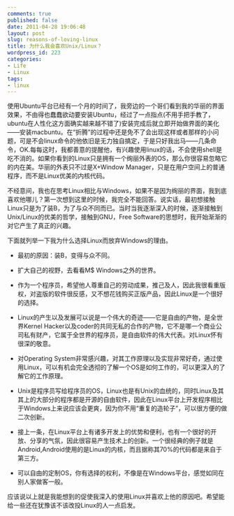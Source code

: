 ```yaml
---
comments: true
published: false
date: 2011-04-28 19:06:48
layout: post
slug: reasons-of-loving-linux
title: 为什么我会喜欢Unix/Linux？
wordpress_id: 223
categories:
- Life
- Linux
tags:
- linux
---
```


使用Ubuntu平台已经有一个月的时间了，我旁边的一个哥们看到我的华丽的界面效果，不由得也蠢蠢欲动要安装Ubuntu，经过了一点指点(不用手把手教了，ubuntu在人性化这方面确实越来越不错了)安装完成后就立即开始做界面的美化——安装macbuntu。在“折腾”的过程中还是免不了会出现这样或者那样的小问题，可是不会linux命令的他依旧是无力独自搞定，于是只好我出马——几条命令，OK.每每这时，我都善意的提醒他，有兴趣使用linux的话，不会使用shell是吃不消的。如果你看到的Linux只是拥有一个绚丽外表的OS，那么你很容易忽略它的内在美。华丽的外表只不过是X+Window Manager，只是在用户空间上的普通程序，而不是Linux优美的内核代码。<!-- more -->

不经意间，我也在思考Linux相比与Windows，如果不是因为绚丽的界面，我到底喜欢他哪儿？第一次想到这里的时候，我完全不能回答。说实话，最初想接触Linux只是为了装B，为了与众不同而已。当时当我逐渐深入的时候，逐渐接触到Unix/Linux的优美的哲学，接触到GNU，Free Software的思想时，我开始渐渐的对它产生了真正的兴趣。

下面就列举一下我为什么选择Linux而放弃Windows的理由。<!-- more -->



	
  * 最初的原因：装B，变得与众不同。

	
  * 扩大自己的视野，去看看M$ Windows之外的世界。

	
  * 作为一个程序员，希望他人尊重自己的劳动成果，推己及人，因此我很看重版权，对盗版的软件很反感，又不想花钱购买正版产品，因此Linux是一个很好的选择。

	
  * Linux的产生以及发展可以说是一个伟大的奇迹——它是自由的产物，是全世界Kernel Hacker以及coder的共同无私的合作的产物，它不是哪一个商业公司私有财产，它属于全世界的程序员，是自由软件的伟大代表。对Linux怀有很深的敬意。

	
  * 对Operating System非常感兴趣，对其工作原理以及实现非常好奇，通过使用Linux，可以有机会完全透彻的了解一个OS是如何工作的，可以更深入的了解它的工作原理。

	
  * Unix是程序员写给程序员的OS，Linux也是有Unix的血统的，同时Linux及其其上的大部分的程序都是开源的自由软件，因此在Linux平台上开发程序相比于Windows上来说应该会更爽，因为你不用“重复的造轮子”，可以很方便的做二次创新。

	
  * 接上一条，在Linux平台上有诸多开发上的优势和便利，也有一个很好的开放、分享的气氛，因此很容易产生技术上的创新。一个很经典的例子就是Android,Android使用的是Linux的内核，而且据称其70%的代码都是来自于第三方。

	
  * 可以自由的定制OS，你有选择的权利，不像是在Windows平台，感觉如同在别人家做客一般。


应该说以上就是我能想到的促使我深入的使用Linux并喜欢上他的原因吧。希望能给一些还在犹豫该不该改投Linux的人一点启发。
